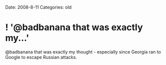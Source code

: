 Date: 2008-8-11
Categories: old

# ! '@badbanana that was exactly my...'

@badbanana that was exactly my thought - especially since Georgia ran to Google to escape Russian attacks.
